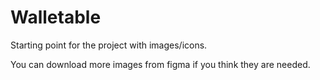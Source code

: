 # Walletable

Starting point for the project with images/icons.

You can download more images from figma if you think they are needed.